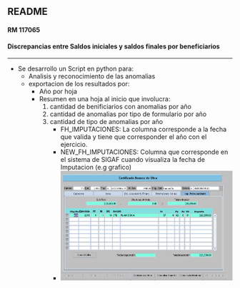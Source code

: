 ## README
#### RM 117065
#### Discrepancias entre Saldos iniciales y saldos finales por beneficiarios

---
* Se desarrollo un Script en python para:
  * Analisis y reconocimiento de las anomalias
  * exportacion de los resultados por:
    * Año por hoja
    * Resumen en una hoja al inicio que involucra:
      1. cantidad de benificiarios con anomalias por año
      2. cantidad de anomalias por tipo de formulario por año
      3. cantidad de tipo de anomalias por año
         * FH_IMPUTACIONES: La columna corresponde a la fecha que valida y tiene que corresponder el año con el ejercicio. 
         * NEW_FH_IMPUTACIONES: Columna que corresponde en el sistema de SIGAF cuando visualiza la fecha de Imputacion (e.g grafico)
         * ![img.png](img.png)